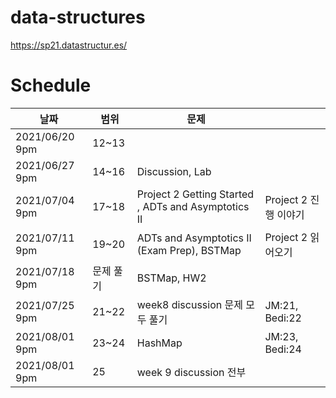 # data-structures
https://sp21.datastructur.es/


# Schedule

|날짜|범위|문제|   |
|---|---|---|---|
|2021/06/20 9pm|12~13|   |   | 
|2021/06/27 9pm|14~16|Discussion, Lab|   |   
|2021/07/04 9pm|17~18|Project 2 Getting Started	, ADTs and Asymptotics II| Project 2 진행 이야기|
|2021/07/11 9pm|19~20|ADTs and Asymptotics II (Exam Prep), BSTMap|  Project 2 읽어오기  |
|2021/07/18 9pm|문제 풀기| BSTMap, HW2 |   |
|2021/07/25 9pm|21~22| week8 discussion 문제 모두 풀기| JM:21, Bedi:22  |
|2021/08/01 9pm|23~24| HashMap  | JM:23, Bedi:24 |
|2021/08/01 9pm|25| week 9 discussion 전부  | |
